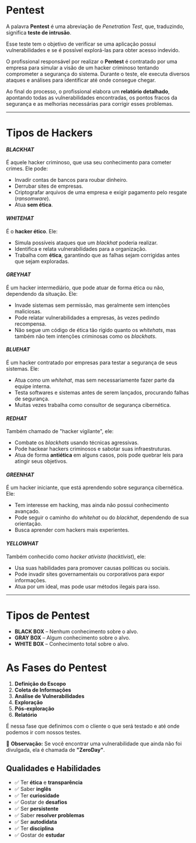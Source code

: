
# **Pentest**

A palavra **Pentest** é uma abreviação de *Penetration Test*, que, traduzindo, significa **teste de intrusão**.

Esse teste tem o objetivo de verificar se uma aplicação possui vulnerabilidades e se é possível explorá-las para obter acesso indevido.

O profissional responsável por realizar o **Pentest** é contratado por uma empresa para simular a visão de um hacker criminoso tentando comprometer a segurança do sistema. Durante o teste, ele executa diversos ataques e análises para identificar até onde consegue chegar.

Ao final do processo, o profissional elabora um **relatório detalhado**, apontando todas as vulnerabilidades encontradas, os pontos fracos da segurança e as melhorias necessárias para corrigir esses problemas.

---
# **Tipos de Hackers**

#### *BLACKHAT*  
É aquele hacker criminoso, que usa seu conhecimento para cometer crimes. Ele pode:  
- Invadir contas de bancos para roubar dinheiro.  
- Derrubar sites de empresas.  
- Criptografar arquivos de uma empresa e exigir pagamento pelo resgate (*ransomware*).  
- Atua **sem ética**.  

#### *WHITEHAT*  
É o **hacker ético**. Ele:  
- Simula possíveis ataques que um *blackhat* poderia realizar.  
- Identifica e relata vulnerabilidades para a organização.  
- Trabalha com **ética**, garantindo que as falhas sejam corrigidas antes que sejam exploradas.  

#### *GREYHAT*  
É um hacker intermediário, que pode atuar de forma ética ou não, dependendo da situação. Ele:  
- Invade sistemas sem permissão, mas geralmente sem intenções maliciosas.  
- Pode relatar vulnerabilidades a empresas, às vezes pedindo recompensa.  
- Não segue um código de ética tão rígido quanto os *whitehats*, mas também não tem intenções criminosas como os *blackhats*.  

#### *BLUEHAT* 
É um hacker contratado por empresas para testar a segurança de seus sistemas. Ele:  
- Atua como um *whitehat*, mas sem necessariamente fazer parte da equipe interna.  
- Testa softwares e sistemas antes de serem lançados, procurando falhas de segurança.  
- Muitas vezes trabalha como consultor de segurança cibernética.  

#### *REDHAT*  
Também chamado de "hacker vigilante", ele:  
- Combate os *blackhats* usando técnicas agressivas.  
- Pode hackear hackers criminosos e sabotar suas infraestruturas.  
- Atua de forma **antiética** em alguns casos, pois pode quebrar leis para atingir seus objetivos.  

#### *GREENHAT*  
É um hacker iniciante, que está aprendendo sobre segurança cibernética. Ele:  
- Tem interesse em hacking, mas ainda não possui conhecimento avançado.  
- Pode seguir o caminho do *whitehat* ou do *blackhat*, dependendo de sua orientação.  
- Busca aprender com hackers mais experientes.  

#### *YELLOWHAT*  
Também conhecido como *hacker ativista* (*hacktivist*), ele:  
- Usa suas habilidades para promover causas políticas ou sociais.  
- Pode invadir sites governamentais ou corporativos para expor informações.  
- Atua por um ideal, mas pode usar métodos ilegais para isso.  

---
# **Tipos de Pentest**

- **BLACK BOX** – Nenhum conhecimento sobre o alvo.  
- **GRAY BOX** – Algum conhecimento sobre o alvo.  
- **WHITE BOX** – Conhecimento total sobre o alvo.  



# As Fases do Pentest

1. **Definição do Escopo**  
2. **Coleta de Informações**  
3. **Análise de Vulnerabilidades**  
4. **Exploração**  
5. **Pós-exploração**  
6. **Relatório**  

É nessa fase que definimos com o cliente o que será testado e até onde podemos ir com nossos testes.  

📌 **Observação:** Se você encontrar uma vulnerabilidade que ainda não foi divulgada, ela é chamada de **"ZeroDay"**.  



## Qualidades e Habilidades

- ✅ Ter **ética** e **transparência**  
- ✅ Saber **inglês** 
- ✅ Ter **curiosidade**  
- ✅ Gostar de **desafios**  
- ✅ Ser **persistente**  
- ✅ Saber **resolver problemas**  
- ✅ Ser **autodidata**  
- ✅ Ter **disciplina**  
- ✅ Gostar de **estudar**  



